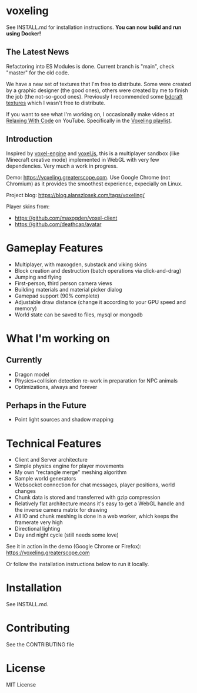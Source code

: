 voxeling
====

See INSTALL.md for installation instructions. **You can now build and run using Docker!**

## The Latest News

Refactoring into ES Modules is done. Current branch is "main", check "master" for the old code.

We have a new set of textures that I'm free to distribute. Some were created by a graphic designer (the good ones), others were created by me to finish the job (the not-so-good ones). Previously I recommended some [bdcraft textures](http://bdcraft.net/purebdcraft-minetest) which I wasn't free to distribute.

If you want to see what I'm working on, I occasionally make videos at [Relaxing With Code](https://www.youtube.com/channel/UCtuuC26V9NnEcdSKpIP15hw) on YouTube. Specifically in the [Voxeling playlist](https://www.youtube.com/playlist?list=PLGonE3T1sorRgdHNBGhpjUojdChc5CSD0).

## Introduction

Inspired by [voxel-engine](https://github.com/maxogden/voxel-engine) and [voxel.js](http://voxeljs.com), this is a multiplayer sandbox (like Minecraft creative mode) implemented in WebGL with very few dependencies. Very much a work in progress.

Demo: https://voxeling.greaterscope.com. Use Google Chrome (not Chromium) as it provides the smoothest experience, expecially on Linux.

Project blog: https://blog.alanszlosek.com/tags/voxeling/

Player skins from:

* https://github.com/maxogden/voxel-client
* https://github.com/deathcap/avatar


# Gameplay Features

* Multiplayer, with maxogden, substack and viking skins
* Block creation and destruction (batch operations via click-and-drag)
* Jumping and flying
* First-person, third person camera views
* Building materials and material picker dialog
* Gamepad support (90% complete)
* Adjustable draw distance (change it according to your GPU speed and memory)
* World state can be saved to files, mysql or mongodb


# What I'm working on

## Currently

* Dragon model
* Physics+collision detection re-work in preparation for NPC animals
* Optimizations, always and forever

## Perhaps in the Future 

* Point light sources and shadow mapping

# Technical Features

* Client and Server architecture
* Simple physics engine for player movements
* My own "rectangle merge" meshing algorithm
* Sample world generators
* Websocket connection for chat messages, player positions, world changes
* Chunk data is stored and transferred with gzip compression
* Relatively flat architecture means it's easy to get a WebGL handle and the inverse camera matrix for drawing
* All IO and chunk meshing is done in a web worker, which keeps the framerate very high
* Directional lighting
* Day and night cycle (still needs some love)

See it in action in the demo (Google Chrome or Firefox): https://voxeling.greaterscope.com

Or follow the installation instructions below to run it locally.


# Installation

See INSTALL.md.

Contributing
====

See the CONTRIBUTING file


License
====

MIT License
